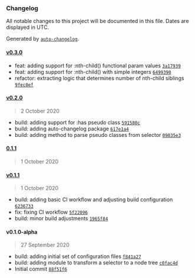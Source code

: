 ### Changelog

All notable changes to this project will be documented in this file. Dates are displayed in UTC.

Generated by [`auto-changelog`](https://github.com/CookPete/auto-changelog).

#### [v0.3.0](https://github.com/ekim088/selector-to-element/compare/v0.2.0...v0.3.0)

-   feat: adding support for :nth-child() functional param values [`3a17939`](https://github.com/ekim088/selector-to-element/commit/3a17939b41087b47ba62a9918f823d31ac5b6151)
-   feat: adding support for :nth-child() with simple integers [`6499390`](https://github.com/ekim088/selector-to-element/commit/6499390cec46c1f7a6a76e072476f813bf7e666f)
-   refactor: extracting logic that determines number of nth-child siblings [`9fec0ef`](https://github.com/ekim088/selector-to-element/commit/9fec0ef9d3ba3785523302487df0ba8d87cfed0b)

#### [v0.2.0](https://github.com/ekim088/selector-to-element/compare/0.1.1...v0.2.0)

> 2 October 2020

-   build: adding support for :has pseudo class [`591580c`](https://github.com/ekim088/selector-to-element/commit/591580c1798deb42db2599aa3105bc409698ea34)
-   build: adding auto-changelog package [`617e1a4`](https://github.com/ekim088/selector-to-element/commit/617e1a46eb141276e7a2fccd5db5345a9d75bf1e)
-   build: adding method to parse pseudo classes from selector [`09035e3`](https://github.com/ekim088/selector-to-element/commit/09035e3a88813d89c383223b09d2b04a629f5d60)

#### [0.1.1](https://github.com/ekim088/selector-to-element/compare/v0.1.1...0.1.1)

> 1 October 2020

#### [v0.1.1](https://github.com/ekim088/selector-to-element/compare/v0.1.0-alpha...v0.1.1)

> 1 October 2020

-   build: adding basic CI workflow and adjusting build configuration [`6236733`](https://github.com/ekim088/selector-to-element/commit/6236733dfd0cfcb660bf47072fbc394065879584)
-   fix: fixing CI workflow [`5f22096`](https://github.com/ekim088/selector-to-element/commit/5f220964e3391de59877575e7c85ca88382537fb)
-   build: minor build adjustments [`1965f84`](https://github.com/ekim088/selector-to-element/commit/1965f84d4ab1b902a2d77c232550850e80f40cdd)

#### v0.1.0-alpha

> 27 September 2020

-   build: adding initial set of configuration files [`f841a27`](https://github.com/ekim088/selector-to-element/commit/f841a2757313388081f211e76cf815489961a3cf)
-   build: adding module to transform a selector to a node tree [`c0fac4d`](https://github.com/ekim088/selector-to-element/commit/c0fac4d5c42fab55704f2bfec847158da1dae269)
-   Initial commit [`88f51f6`](https://github.com/ekim088/selector-to-element/commit/88f51f6f52538b3408cb2773d8d44c9242674baf)
